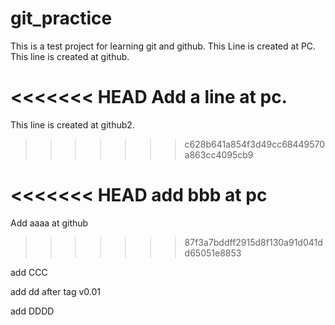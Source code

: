 # git_practice
This is a test project for learning git and github.
This Line is created at PC.
This line is created at github.

<<<<<<< HEAD
Add a line at pc.
=======
This line is created at github2.
>>>>>>> c628b641a854f3d49cc68449570a863cc4095cb9

<<<<<<< HEAD
add bbb at pc
=======

Add aaaa at github
>>>>>>> 87f3a7bddff2915d8f130a91d041dd65051e8853

add CCC

add dd after tag v0.01

add DDDD
